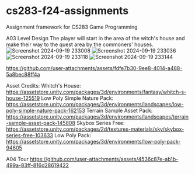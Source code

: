 # cs283-f24-assignments
Assignment framework for CS283 Game Programming

A03 Level Design
The player will start in the area of the witch's house and make their way to the quest area by the commoners' houses.
![Screenshot 2024-09-19 233008](https://github.com/user-attachments/assets/66455036-e5a3-40e9-83c3-3e3d208a4d90)
![Screenshot 2024-09-19 233036](https://github.com/user-attachments/assets/cae23005-81fa-4084-89ef-d59e29f138e4)
![Screenshot 2024-09-19 233118](https://github.com/user-attachments/assets/31dcd3ef-a25a-4ec8-88fd-71ec8a876976)
![Screenshot 2024-09-19 233144](https://github.com/user-attachments/assets/e47eb1a8-49b0-4c0f-9f3b-0a6a20b7c37b)


https://github.com/user-attachments/assets/fdfe7b30-9ee8-4014-a488-5a8bec88ff4a

Asset Credits:
Whitch's House: https://assetstore.unity.com/packages/3d/environments/fantasy/whitch-s-house-125519
Low Poly Simple Nature Pack: https://assetstore.unity.com/packages/3d/environments/landscapes/low-poly-simple-nature-pack-162153
Terrain Sample Asset Pack: https://assetstore.unity.com/packages/3d/environments/landscapes/terrain-sample-asset-pack-145808
Skybox Series Free: https://assetstore.unity.com/packages/2d/textures-materials/sky/skybox-series-free-103633
Low Poly Pack: https://assetstore.unity.com/packages/3d/environments/low-poly-pack-94605

A04 Tour
https://github.com/user-attachments/assets/4536c87e-ab1b-499a-83ff-816d28619422

